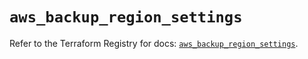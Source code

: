 # `aws_backup_region_settings`

Refer to the Terraform Registry for docs: [`aws_backup_region_settings`](https://registry.terraform.io/providers/hashicorp/aws/5.97.0/docs/resources/backup_region_settings).
